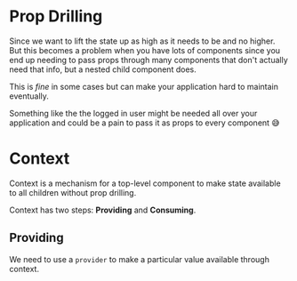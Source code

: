 # Prop Drilling

Since we want to lift the state up as high as it needs to be and no higher. But
this becomes a problem when you have lots of components since you end up needing
to pass props through many components that don't actually need that info, but a
nested child component does.

This is _fine_ in some cases but can make your application hard to maintain
eventually.

Something like the the logged in user might be needed all over your application
and could be a pain to pass it as props to every component 😅

# Context

Context is a mechanism for a top-level component to make state available to all
children without prop drilling.

Context has two steps: **Providing** and **Consuming**.

## Providing

We need to use a `provider` to make a particular value available through
context.

